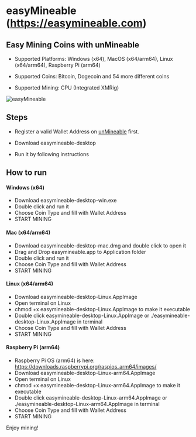 
# easyMineable (https://easymineable.com)

## Easy Mining Coins with unMineable

*  Supported Platforms: Windows (x64), MacOS (x64/arm64), Linux (x64/arm64), Raspberry Pi (arm64)

*  Supported Coins: Bitcoin, Dogecoin and 54 more different coins

* Supported Mining: CPU (Integrated XMRig)

![easyMineable](https://user-images.githubusercontent.com/84907652/120248955-8a9b3600-c2bc-11eb-9bc8-b3b4544b3a36.png)

## Steps

* Register a valid Wallet Address on [unMineable](https://www.unmineable.com/?ref=yjax-uulc) first.

* Download easymineable-desktop

* Run it by following instructions

## How to run

#### Windows (x64)

* Download  easymineable-desktop-win.exe
* Double click and run it
* Choose Coin Type and fill with Wallet Address
* START MINING

#### Mac (x64/arm64)

* Download easymineable-desktop-mac.dmg and double click to open it
* Drag and Drop easymineable.app to Application folder
* Double click and run it
* Choose Coin Type and fill with Wallet Address
* START MINING

#### Linux (x64/arm64)

* Download easymineable-desktop-Linux.AppImage
* Open terminal on Linux
* chmod +x easymineable-desktop-Linux.AppImage to make it executable
* Double click easymineable-desktop-Linux.AppImage or ./easymineable-desktop-Linux.AppImage in terminal
* Choose Coin Type and fill with Wallet Address
* START MINING

#### Raspberry Pi (arm64)

* Raspberry Pi OS (arm64) is here: https://downloads.raspberrypi.org/raspios_arm64/images/
* Download easymineable-desktop-Linux-arm64.AppImage
* Open terminal on Linux
* chmod +x easymineable-desktop-Linux-arm64.AppImage to make it executable
* Double click easymineable-desktop-Linux-arm64.AppImage or ./easymineable-desktop-Linux-arm64.AppImage in terminal
* Choose Coin Type and fill with Wallet Address
* START MINING

Enjoy mining!
